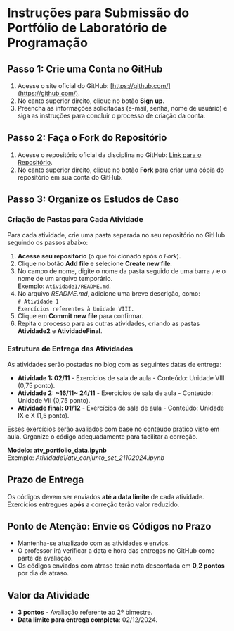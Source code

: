 # Instruções para Submissão do Portfólio de Laboratório de Programação

## Passo 1: Crie uma Conta no GitHub
1. Acesse o site oficial do GitHub: [https://github.com/](https://github.com/).
2. No canto superior direito, clique no botão **Sign up**.
3. Preencha as informações solicitadas (e-mail, senha, nome de usuário) e siga as instruções para concluir o processo de criação da conta.

## Passo 2: Faça o Fork do Repositório
1. Acesse o repositório oficial da disciplina no GitHub: [Link para o Repositório](https://github.com/gnrochabr/ENG_20242/).
2. No canto superior direito, clique no botão **Fork** para criar uma cópia do repositório em sua conta do GitHub.

## Passo 3: Organize os Estudos de Caso

### Criação de Pastas para Cada Atividade
Para cada atividade, crie uma pasta separada no seu repositório no GitHub seguindo os passos abaixo:

1. **Acesse seu repositório** (o que foi clonado após o *Fork*).
2. Clique no botão **Add file** e selecione **Create new file**.
3. No campo de nome, digite o nome da pasta seguido de uma barra `/` e o nome de um arquivo temporário.  
   Exemplo: `Atividade1/README.md`.
4. No arquivo *README.md*, adicione uma breve descrição, como:  
   `# Atividade 1`  
   `Exercícios referentes à Unidade VIII.`
5. Clique em **Commit new file** para confirmar.
6. Repita o processo para as outras atividades, criando as pastas **Atividade2** e **AtividadeFinal**.

### Estrutura de Entrega das Atividades
As atividades serão postadas no blog com as seguintes datas de entrega:
- **Atividade 1: 02/11** - Exercícios de sala de aula - Conteúdo: Unidade VIII (0,75 ponto).
- **Atividade 2: ~16/11~ 24/11** - Exercícios de sala de aula - Conteúdo: Unidade VII (0,75 ponto). 
- **Atividade final: 01/12** - Exercícios de sala de aula - Conteúdo: Unidade IX e X (1,5 ponto).

Esses exercícios serão avaliados com base no conteúdo prático visto em aula. Organize o código adequadamente para facilitar a correção.

**Modelo:** **atv_portfolio_data.ipynb**  
Exemplo: *Atividade1/atv_conjunto_set_21102024.ipynb*

## Prazo de Entrega
Os códigos devem ser enviados **até a data limite** de cada atividade. Exercícios entregues **após** a correção terão valor reduzido.

## Ponto de Atenção: Envie os Códigos no Prazo
- Mantenha-se atualizado com as atividades e envios.
- O professor irá verificar a data e hora das entregas no GitHub como parte da avaliação.
- Os códigos enviados com atraso terão nota descontada em **0,2 pontos** por dia de atraso.

## Valor da Atividade
- **3 pontos** - Avaliação referente ao 2º bimestre.
- **Data limite para entrega completa**: 02/12/2024.
